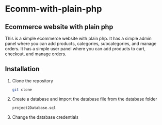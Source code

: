 # Ecomm-with-plain-php


## Ecommerce website with plain php

This is a simple ecommerce website with plain php. It has a simple admin panel where you can add products, categories, subcategories, and manage orders. It has a simple user panel where you can add products to cart, checkout, and manage orders.

## Installation

1. Clone the repository
    
    ```bash
    git clone
    ```

2. Create a database and import the database file from the database folder
    
    ```bash
    project2Database.sql
    ```

3. Change the database credentials 
    
